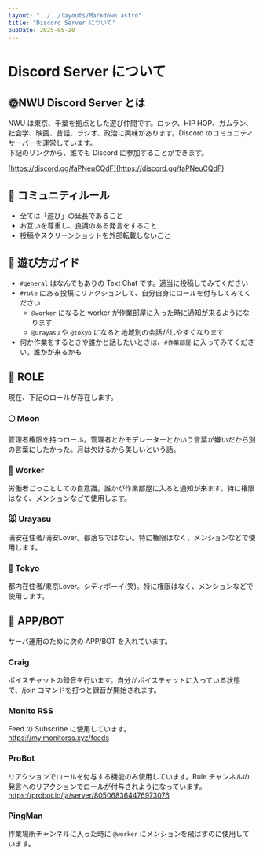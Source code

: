 ```yaml
---
layout: "../../layouts/Markdown.astro"
title: "Discord Server について"
pubDate: 2025-05-20
---
```


# Discord Server について

## 🌞NWU Discord Server とは

NWU は東京、千葉を拠点とした遊び仲間です。ロック、HIP HOP、ガムラン、社会学、映画、昔話、ラジオ、政治に興味があります。Discord のコミュニティサーバーを運営しています。  
下記のリンクから、誰でも Discord に参加することができます。

[https://discord.gg/faPNeuCQdF](https://discord.gg/faPNeuCQdF)

## 🔰 コミュニティルール

- 全ては「遊び」の延長であること
- お互いを尊重し、良識のある発言をすること
- 投稿やスクリーンショットを外部転載しないこと

## 🏃 遊び方ガイド

- `#general` はなんでもありの Text Chat です。適当に投稿してみてください
- `#rule` にある投稿にリアクションして、自分自身にロールを付与してみてください
  - `@worker` になると worker が作業部屋に入った時に通知が来るようになります
  - `@urayasu` や `@tokyo` になると地域別の会話がしやすくなります
- 何か作業をするときや誰かと話したいときは、`#作業部屋` に入ってみてください。誰かが来るかも

## 🤖 ROLE

現在、下記のロールが存在します。

### 🌕 Moon

管理者権限を持つロール。管理者とかモデレーターとかいう言葉が嫌いだから別の言葉にしたかった。月は欠けるから美しいという話。

### 👷 Worker

労働者ごっことしての自意識。誰かが作業部屋に入ると通知が来ます。特に権限はなく、メンションなどで使用します。

### 🐭 Urayasu

浦安在住者/浦安Lover。都落ちではない。特に権限はなく、メンションなどで使用します。

### 🗼 Tokyo

都内在住者/東京Lover。シティボーイ(笑)。特に権限はなく、メンションなどで使用します。

## 🤖 APP/BOT

サーバ運用のために次の APP/BOT を入れています。

### Craig

ボイスチャットの録音を行います。自分がボイスチャットに入っている状態で、/join コマンドを打つと録音が開始されます。

### Monito RSS

Feed の Subscribe に使用しています。  
https://my.monitorss.xyz/feeds

### ProBot

リアクションでロールを付与する機能のみ使用しています。Rule チャンネルの発言へのリアクションでロールが付与されようになっています。  
https://probot.io/ja/server/805068364476973076

### PingMan

作業場所チャンネルに入った時に `@worker` にメンションを飛ばすのに使用しています。
